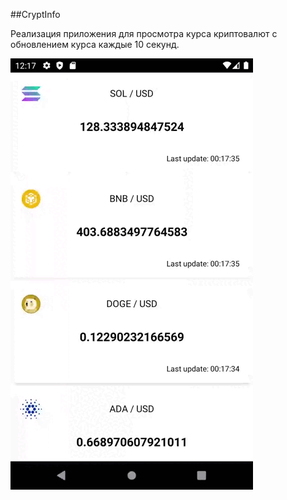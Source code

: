 ##CryptInfo

Реализация приложения для просмотра курса криптовалют с обновлением курса каждые 10 секунд.

![cryptoinfo.gif](cryptoinfo.gif)